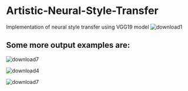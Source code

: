 # Artistic-Neural-Style-Transfer
Implementation of neural style transfer using  VGG19 model
![download1](https://user-images.githubusercontent.com/34827128/59627192-452ae000-915b-11e9-9a2b-474ded68ebdd.png)
## Some more output examples are:
![download7](https://user-images.githubusercontent.com/34827128/59633499-37c92200-916a-11e9-8608-0fea29f1d99f.png)

![download4](https://user-images.githubusercontent.com/34827128/59633820-000eaa00-916b-11e9-96d7-d8636570ead1.png)

![download7](https://user-images.githubusercontent.com/34827128/59633840-0a30a880-916b-11e9-8f9a-08478ad09cd9.png)

